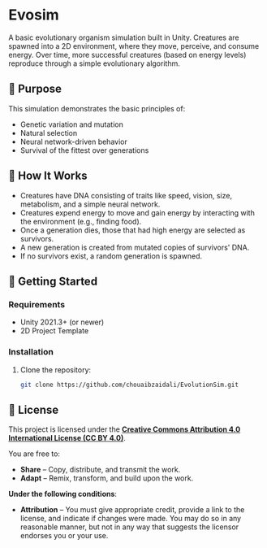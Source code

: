 # Evosim

A basic evolutionary organism simulation built in Unity. Creatures are spawned into a 2D environment, where they move, perceive, and consume energy. Over time, more successful creatures (based on energy levels) reproduce through a simple evolutionary algorithm.

## 🎯 Purpose

This simulation demonstrates the basic principles of:
- Genetic variation and mutation
- Natural selection
- Neural network-driven behavior
- Survival of the fittest over generations

## 🧠 How It Works

- Creatures have DNA consisting of traits like speed, vision, size, metabolism, and a simple neural network.
- Creatures expend energy to move and gain energy by interacting with the environment (e.g., finding food).
- Once a generation dies, those that had high energy are selected as survivors.
- A new generation is created from mutated copies of survivors' DNA.
- If no survivors exist, a random generation is spawned.

## 🚀 Getting Started

### Requirements
- Unity 2021.3+ (or newer)
- 2D Project Template

### Installation
1. Clone the repository:
   ```bash
   git clone https://github.com/chouaibzaidali/EvolutionSim.git


## 📜 License

This project is licensed under the **[Creative Commons Attribution 4.0 International License (CC BY 4.0)](https://creativecommons.org/licenses/by/4.0/)**.

You are free to:
- **Share** – Copy, distribute, and transmit the work.
- **Adapt** – Remix, transform, and build upon the work.

**Under the following conditions**:
- **Attribution** – You must give appropriate credit, provide a link to the license, and indicate if changes were made. You may do so in any reasonable manner, but not in any way that suggests the licensor endorses you or your use.

